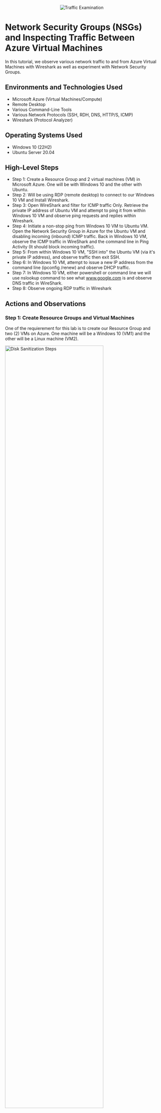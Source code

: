 <p align="center">
<img src="https://i.imgur.com/Ua7udoS.png" alt="Traffic Examination"/>
</p>

<h1>Network Security Groups (NSGs) and Inspecting Traffic Between Azure Virtual Machines</h1>
In this tutorial, we observe various network traffic to and from Azure Virtual Machines with Wireshark as well as experiment with Network Security Groups. <br />


<h2>Environments and Technologies Used</h2>

- Microsoft Azure (Virtual Machines/Compute)
- Remote Desktop
- Various Command-Line Tools
- Various Network Protocols (SSH, RDH, DNS, HTTP/S, ICMP)
- Wireshark (Protocol Analyzer)

<h2>Operating Systems Used </h2>

- Windows 10 (22H2)
- Ubuntu Server 20.04

<h2>High-Level Steps</h2>

- Step 1: Create a Resource Group and 2 virtual machines (VM) in Microsoft Azure. One will be with Windows 10 and the other with Ubuntu. 
- Step 2: Will be using RDP (remote desktop) to connect to our Windows 10 VM and Install Wireshark.
- Step 3: Open WireShark and filter for ICMP traffic Only. Retrieve the private IP address of Ubuntu VM and attempt to ping it from within Windows 10 VM and     observe ping requests and replies within Wireshark.
- Step 4: Initiate a non-stop ping from Windows 10 VM to Ubuntu VM. Open the Network Security Group in Azure for the Ubuntu VM and disabling incoming (inbound) ICMP traffic. Back in Windows 10 VM, observe the ICMP traffic in WireShark and the command line in Ping Activity (It should block incoming traffic).
- Step 5: From within Windows 10 VM, "SSH into" the Ubuntu VM (via it's private IP address), and observe traffic then exit SSH.
- Step 6: In Windows 10 VM, attempt to issue a new IP address from the command line (ipconfig /renew) and observe DHCP traffic.
- Step 7: In Windows 10 VM, either powershell or command line we will use nslookup command to see what www.google.com is and observe DNS traffic in WireShark.
- Step 8: Observe ongoing RDP traffic in Wireshark

<h2>Actions and Observations</h2>
<p></p>
  <h3>Step 1: Create Resource Groups and Virtual Machines</h3>
  One of the requierement for this lab is to create our Resource Group and two (2) VMs on Azure. One machine will be a Windows 10 (VM1) and the other will be a Linux machine (VM2).
<p>
<img src="https://imgur.com/a/RSCEVcr" height="80%" width="80%" alt="Disk Sanitization Steps"/>
</p>
<br />

<p>
<img src="https://i.imgur.com/DJmEXEB.png" height="80%" width="80%" alt="Disk Sanitization Steps"/>
</p>
<p>
Lorem ipsum dolor sit amet, consectetur adipiscing elit, sed do eiusmod tempor incididunt ut labore et dolore magna aliqua. Ut enim ad minim veniam, quis nostrud exercitation ullamco laboris nisi ut aliquip ex ea commodo consequat. Duis aute irure dolor in reprehenderit in voluptate velit esse cillum dolore eu fugiat nulla pariatur.
</p>
<br />

<p>
<img src="https://i.imgur.com/DJmEXEB.png" height="80%" width="80%" alt="Disk Sanitization Steps"/>
</p>
<p>
Lorem ipsum dolor sit amet, consectetur adipiscing elit, sed do eiusmod tempor incididunt ut labore et dolore magna aliqua. Ut enim ad minim veniam, quis nostrud exercitation ullamco laboris nisi ut aliquip ex ea commodo consequat. Duis aute irure dolor in reprehenderit in voluptate velit esse cillum dolore eu fugiat nulla pariatur.
</p>
<br />
